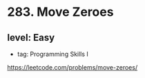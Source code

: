 # 283. Move Zeroes
## level: Easy

- tag: Programming Skills I

https://leetcode.com/problems/move-zeroes/
